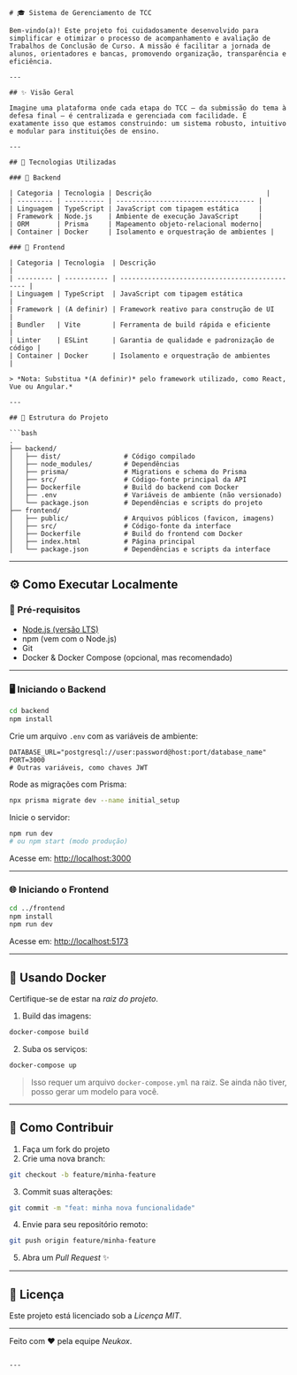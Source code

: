 
````
# 🎓 Sistema de Gerenciamento de TCC

Bem-vindo(a)! Este projeto foi cuidadosamente desenvolvido para simplificar e otimizar o processo de acompanhamento e avaliação de Trabalhos de Conclusão de Curso. A missão é facilitar a jornada de alunos, orientadores e bancas, promovendo organização, transparência e eficiência.

---

## ✨ Visão Geral

Imagine uma plataforma onde cada etapa do TCC — da submissão do tema à defesa final — é centralizada e gerenciada com facilidade. É exatamente isso que estamos construindo: um sistema robusto, intuitivo e modular para instituições de ensino.

---

## 🚀 Tecnologias Utilizadas

### 🔧 Backend

| Categoria | Tecnologia | Descrição                             |
| --------- | ---------- | ----------------------------------- |
| Linguagem | TypeScript | JavaScript com tipagem estática     |
| Framework | Node.js    | Ambiente de execução JavaScript     |
| ORM       | Prisma     | Mapeamento objeto-relacional moderno|
| Container | Docker     | Isolamento e orquestração de ambientes |

### 🎨 Frontend

| Categoria | Tecnologia  | Descrição                                      |
| --------- | ----------- | ---------------------------------------------- |
| Linguagem | TypeScript  | JavaScript com tipagem estática                |
| Framework | (A definir) | Framework reativo para construção de UI        |
| Bundler   | Vite        | Ferramenta de build rápida e eficiente         |
| Linter    | ESLint      | Garantia de qualidade e padronização de código |
| Container | Docker      | Isolamento e orquestração de ambientes         |

> *Nota: Substitua *(A definir)* pelo framework utilizado, como React, Vue ou Angular.*

---

## 📂 Estrutura do Projeto

```bash
.
├── backend/
│   ├── dist/                # Código compilado
│   ├── node_modules/        # Dependências
│   ├── prisma/              # Migrations e schema do Prisma
│   ├── src/                 # Código-fonte principal da API
│   ├── Dockerfile           # Build do backend com Docker
│   ├── .env                 # Variáveis de ambiente (não versionado)
│   └── package.json         # Dependências e scripts do projeto
├── frontend/
│   ├── public/              # Arquivos públicos (favicon, imagens)
│   ├── src/                 # Código-fonte da interface
│   ├── Dockerfile           # Build do frontend com Docker
│   ├── index.html           # Página principal
│   └── package.json         # Dependências e scripts da interface
````

---

## ⚙ Como Executar Localmente

### 🔧 Pré-requisitos

* [Node.js (versão LTS)](https://nodejs.org)
* npm (vem com o Node.js)
* Git
* Docker & Docker Compose (opcional, mas recomendado)

---

### 🖥 Iniciando o Backend

```bash
cd backend
npm install
```

Crie um arquivo `.env` com as variáveis de ambiente:

```env
DATABASE_URL="postgresql://user:password@host:port/database_name"
PORT=3000
# Outras variáveis, como chaves JWT
```

Rode as migrações com Prisma:

```bash
npx prisma migrate dev --name initial_setup
```

Inicie o servidor:

```bash
npm run dev
# ou npm start (modo produção)
```

Acesse em: [http://localhost:3000](http://localhost:3000)

---

### 🌐 Iniciando o Frontend

```bash
cd ../frontend
npm install
npm run dev
```

Acesse em: [http://localhost:5173](http://localhost:5173)

---

## 🐳 Usando Docker

Certifique-se de estar na *raiz do projeto*.

1. Build das imagens:

```bash
docker-compose build
```

2. Suba os serviços:

```bash
docker-compose up
```

> Isso requer um arquivo `docker-compose.yml` na raiz. Se ainda não tiver, posso gerar um modelo para você.

---

## 🤝 Como Contribuir

1. Faça um fork do projeto
2. Crie uma nova branch:

```bash
git checkout -b feature/minha-feature
```

3. Commit suas alterações:

```bash
git commit -m "feat: minha nova funcionalidade"
```

4. Envie para seu repositório remoto:

```bash
git push origin feature/minha-feature
```

5. Abra um *Pull Request* ✨

---

## 📄 Licença

Este projeto está licenciado sob a *Licença MIT*.

---

Feito com ❤ pela equipe *Neukox*.

```

---

```
